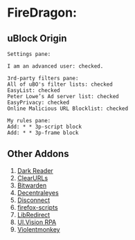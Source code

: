 # FireDragon:
## uBlock Origin

```
Settings pane:

I am an advanced user: checked.

3rd-party filters pane:
All of uBO's filter lists: checked
EasyList: checked
Peter Lowe’s Ad server list: checked
EasyPrivacy: checked
Online Malicious URL Blocklist‎: checked

My rules pane:
Add: * * 3p-script block
Add: * * 3p-frame block
```

## Other Addons

1. [Dark Reader](https://addons.mozilla.org/en-US/firefox/addon/darkreader/) 
2. [ClearURLs](https://addons.mozilla.org/en-US/firefox/addon/clearurls/)
3. [Bitwarden](https://addons.mozilla.org/en-US/firefox/addon/bitwarden-password-manager/)
4. [Decentraleyes](https://addons.mozilla.org/en-US/firefox/addon/decentraleyes/)
5. [Disconnect](https://addons.mozilla.org/en-US/firefox/addon/disconnect/)
6. [firefox-scripts](https://github.com/xiaoxiaoflood/firefox-scripts)
7. [LibRedirect](https://addons.mozilla.org/en-US/firefox/addon/libredirect/)
8. [UI.Vision RPA](https://addons.mozilla.org/en-US/firefox/addon/rpa/)
9. [Violentmonkey](https://addons.mozilla.org/en-US/firefox/addon/violentmonkey/)
